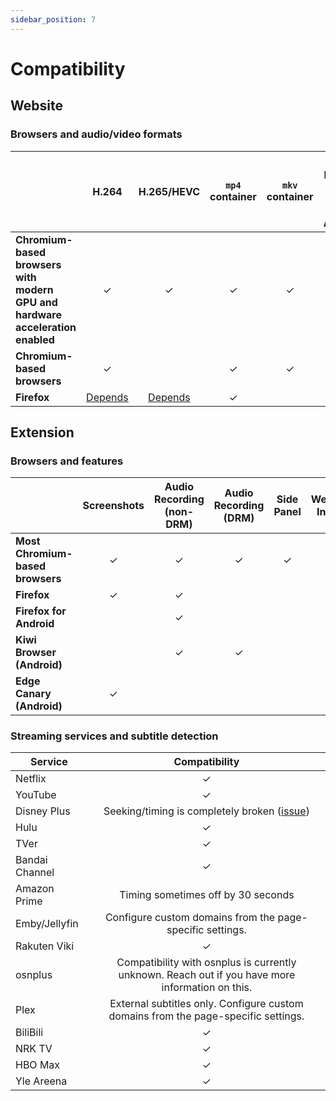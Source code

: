 ```yaml
---
sidebar_position: 7
---
```


# Compatibility

## Website

### Browsers and audio/video formats

|                                                                               |                                     H.264                                     |                                  H.265/HEVC                                   | `mp4` container | `mkv` container | Dolby-patented audio codecs like AC3/DTS |
| ----------------------------------------------------------------------------- | :---------------------------------------------------------------------------: | :---------------------------------------------------------------------------: | :-------------: | :-------------: | ---------------------------------------- |
| **Chromium-based browsers with modern GPU and hardware acceleration enabled** |                                       ✓                                       |                                       ✓                                       |        ✓        |        ✓        |                                          |
| **Chromium-based browsers**                                                   |                                       ✓                                       |                                                                               |        ✓        |        ✓        |                                          |
| **Firefox**                                                                   | [Depends](https://support.mozilla.org/en-US/kb/html5-audio-and-video-firefox) | [Depends](https://support.mozilla.org/en-US/kb/html5-audio-and-video-firefox) |        ✓        |                 |

## Extension

### Browsers and features

|                                  | Screenshots | Audio Recording (non-DRM) | Audio Recording (DRM) | Side Panel | WebSocket Interface |
| -------------------------------- | :---------: | :-----------------------: | :-------------------: | :--------: | :-----------------: |
| **Most Chromium-based browsers** |      ✓      |             ✓             |           ✓           |     ✓      |          ✓          |
| **Firefox**                      |      ✓      |             ✓             |                       |            |                     |
| **Firefox for Android**          |             |             ✓             |                       |            |                     |
| **Kiwi Browser (Android)**       |             |             ✓             |           ✓           |            |                     |
| **Edge Canary (Android)**        |      ✓      |                           |                       |            |                     |

### Streaming services and subtitle detection

| Service        |                                            Compatibility                                            |
| -------------- | :-------------------------------------------------------------------------------------------------: |
| Netflix        |                                                  ✓                                                  |
| YouTube        |                                                  ✓                                                  |
| Disney Plus    | Seeking/timing is completely broken ([issue](https://github.com/killergerbah/asbplayer/issues/576)) |
| Hulu           |                                                  ✓                                                  |
| TVer           |                                                  ✓                                                  |
| Bandai Channel |                                                  ✓                                                  |
| Amazon Prime   |                                 Timing sometimes off by 30 seconds                                  |
| Emby/Jellyfin  |                      Configure custom domains from the page-specific settings.                      |
| Rakuten Viki   |                                                  ✓                                                  |
| osnplus        |  Compatibility with osnplus is currently unknown. Reach out if you have more information on this.   |
| Plex           |         External subtitles only. Configure custom domains from the page-specific settings.          |
| BiliBili       |                                                  ✓                                                  |
| NRK TV         |                                                  ✓                                                  |
| HBO Max        |                                                  ✓                                                  |
| Yle Areena     |                                                  ✓                                                  |
